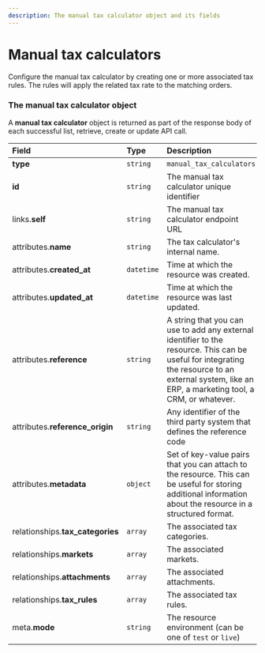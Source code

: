 ```yaml
---
description: The manual tax calculator object and its fields
---
```


# Manual tax calculators

Configure the manual tax calculator by creating one or more associated tax rules. The rules will apply the related tax rate to the matching orders.


### The manual tax calculator object

A **manual tax calculator** object is returned as part of the response body of each successful list, retrieve, create or update API call.

| Field | Type | Description |
| :--- | :--- | :--- |
| **type** | `string` | `manual_tax_calculators` |
| **id** | `string` | The manual tax calculator unique identifier |
| links.**self** | `string` | The manual tax calculator endpoint URL |
| attributes.**name** | `string` | The tax calculator's internal name. |
| attributes.**created_at** | `datetime` | Time at which the resource was created. |
| attributes.**updated_at** | `datetime` | Time at which the resource was last updated. |
| attributes.**reference** | `string` | A string that you can use to add any external identifier to the resource. This can be useful for integrating the resource to an external system, like an ERP, a marketing tool, a CRM, or whatever. |
| attributes.**reference_origin** | `string` | Any identifier of the third party system that defines the reference code |
| attributes.**metadata** | `object` | Set of key-value pairs that you can attach to the resource. This can be useful for storing additional information about the resource in a structured format. |
| relationships.**tax_categories** | `array` | The associated tax categories. |
| relationships.**markets** | `array` | The associated markets. |
| relationships.**attachments** | `array` | The associated attachments. |
| relationships.**tax_rules** | `array` | The associated tax rules. |
| meta.**mode** | `string` | The resource environment \(can be one of `test` or `live`\) |

